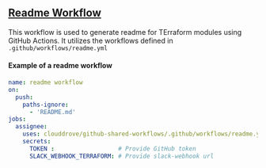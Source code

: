 ## [Readme Workflow](https://github.com/clouddrove/github-shared-workflows/blob/master/.github/workflows/readme.yml)

This workflow is used to generate readme for TErraform modules using GitHub Actions. It utilizes the workflows defined in `.github/workflows/readme.yml`

#### Example of a readme workflow
```yaml
name: readme workflow
on:
  push:
    paths-ignore:
      - 'README.md'
jobs:
  assignee:
    uses: clouddrove/github-shared-workflows/.github/workflows/readme.yml@master
    secrets:
      TOKEN :                  # Provide GitHub token 
      SLACK_WEBHOOK_TERRAFORM: # Provide slack-webhook url
```
